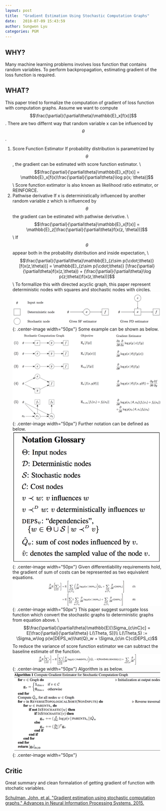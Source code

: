 ```yaml
---
layout: post
title:  "Gradient Estimation Using Stochastic Computation Graphs"
date:   2018-07-09 15:43:59
author: Sungwon Lyu
categories: PGM
---
```


## WHY? 
Many machine learning problems involves loss function that contains random variables. To perform backpropagation, estimating gradient of the loss function is required. 

## WHAT?
This paper tried to formalize the computation of gradient of loss function with computation graphs. Assume we want to compute $$\frac{\partial}{\partial\theta}\mathbb{E}_x[f(x)]$$. There are two differnt way that random variable x can be influenced by $$\theta$$. 
1. Score Function Estimator
If probability distribution is parametrized by $$\theta$$, the gradient can be estimated with score function estimator. \\
$$\frac{\partial}{\partial\theta}\mathbb{E}_x[f(x)] = \mathbb{E}_x[f(x)\frac{\partial}{\partial\theta}\log p(x; \theta)]$$\\
Score function extimator is also known as likelihood ratio estimator, or REINFORCE.
2. Pathwise derivative
If x is deterministically influenced by another random variable z which is influenced by $$\theta$$ the gradient can be estimated with pathwise derivative. \\
$$\frac{\partial}{\partial\theta}\mathbb{E}_x[f(x)] = \mathbb{E}_z[\frac{\partial}{\partial\theta}f(x(z, \theta))]$$\\
If $$\theta$$ appear both in the probability distribution and inside expectation, \\
$$\frac{\partial}{\partial\theta}\mathbb{E}_{z\sim p(\cdot;\theta)}[f(x(z,\theta))] = \mathbb{E}_{z\sim p(\cdot;\theta)} [\frac{\partial}{\partial\theta}f(x(z,\theta)) + (\frac{\partial}{\partial\theta}\log p(z;\theta))f(x(z,\theta))]$$\\
To formallize this with directed acyclic graph, this paper represent deterministic nodes with squares and stochastic nodes with circles. 
![image](/assets/images/gescg1.png){: .center-image width="50px"}
Some example can be shown as below. 
![image](/assets/images/gescg2.png){: .center-image width="50px"}
Further notation can be defined as below.
![image](/assets/images/gescg3.png){: .center-image width="50px"}
Given differentiability requirements hold, the gradient of sum of costs can be represented as two equivalent equations.
![image](/assets/images/gescg4.png){: .center-image width="50px"}
This paper suggest surrogate loss function which convert the stochastic graphs to deterministic graphs from equation above. \\
$$\frac{\partial}{\partial\theta}\mathbb{E}[\Sigma_{c\inC}c] = E[\frac{\partial}{\partial\theta} L(\Theta, S)]\\
L(\Theta,S) := \Sigma_w\log p(w|DEPS_w)\hat{Q}_w + \Sigma_{c\in C}c(DEPS_c)$$
To reduce the variance of score function estimator we can subtract the baseline estimate of the function. 
![image](/assets/images/gescg5.png){: .center-image width="50px"}
Algorithm is as below. 
![image](/assets/images/gescg6.png){: .center-image width="50px"}

## Critic
Great summary and clean formalation of getting gradient of function with stochatic variables. 

[Schulman, John, et al. "Gradient estimation using stochastic computation graphs." Advances in Neural Information Processing Systems. 2015.](http://papers.nips.cc/paper/5899-gradient-estimation-using-stochastic-computation-graphs)